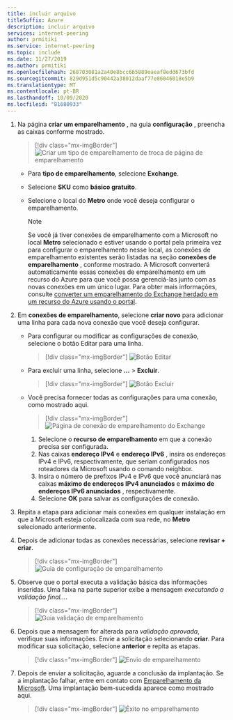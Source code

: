 ```yaml
---
title: incluir arquivo
titleSuffix: Azure
description: incluir arquivo
services: internet-peering
author: prmitiki
ms.service: internet-peering
ms.topic: include
ms.date: 11/27/2019
ms.author: prmitiki
ms.openlocfilehash: 268703081a2a40e8bcc665889eaeaf8edd673bfd
ms.sourcegitcommit: 829d951d5c90442a38012daaf77e86046018e5b9
ms.translationtype: MT
ms.contentlocale: pt-BR
ms.lasthandoff: 10/09/2020
ms.locfileid: "81680933"
---
```

1. Na página **criar um emparelhamento** , na guia **configuração** , preencha as caixas conforme mostrado.

    > [!div class="mx-imgBorder"]
    > ![Criar um tipo de emparelhamento de troca de página de emparelhamento](../media/setup-exchange-conf-tab.png)

    * Para **tipo de emparelhamento**, selecione **Exchange**.
    * Selecione **SKU** como **básico gratuito**.
    * Selecione o local do **Metro** onde você deseja configurar o emparelhamento.

        > [!NOTE]
        > Se você já tiver conexões de emparelhamento com a Microsoft no local **Metro** selecionado e estiver usando o portal pela primeira vez para configurar o emparelhamento nesse local, as conexões de emparelhamento existentes serão listadas na seção **conexões de emparelhamento** , conforme mostrado. A Microsoft converterá automaticamente essas conexões de emparelhamento em um recurso do Azure para que você possa gerenciá-las junto com as novas conexões em um único lugar. Para obter mais informações, consulte [converter um emparelhamento do Exchange herdado em um recurso do Azure usando o portal](../howto-legacy-exchange-portal.md).
        >

1. Em **conexões de emparelhamento**, selecione **criar novo** para adicionar uma linha para cada nova conexão que você deseja configurar.

    * Para configurar ou modificar as configurações de conexão, selecione o botão Editar para uma linha.

        > [!div class="mx-imgBorder"]
        > ![Botão Editar](../media/setup-exchange-conf-tab-edit.png)

    * Para excluir uma linha, selecione **...**  >  **Excluir**.

        > [!div class="mx-imgBorder"]
        > ![Botão Excluir](../media/setup-exchange-conf-tab-delete.png)

    * Você precisa fornecer todas as configurações para uma conexão, como mostrado aqui.

         > [!div class="mx-imgBorder"]
         > ![Página de conexão de emparelhamento do Exchange](../media/setup-exchange-conf-tab-connection.png)

        1. Selecione o **recurso de emparelhamento** em que a conexão precisa ser configurada.
        1. Nas caixas **endereço IPv4** e **endereço IPv6** , insira os endereços IPv4 e IPv6, respectivamente, que seriam configurados nos roteadores da Microsoft usando o comando neighbor.
        1. Insira o número de prefixos IPv4 e IPv6 que você anunciará nas caixas **máximo de endereços IPv4 anunciados** e **máximo de endereços IPv6 anunciados** , respectivamente.
        1. Selecione **OK** para salvar as configurações de conexão.

1. Repita a etapa para adicionar mais conexões em qualquer instalação em que a Microsoft esteja colocalizada com sua rede, no **Metro** selecionado anteriormente.

1. Depois de adicionar todas as conexões necessárias, selecione **revisar + criar**.

    > [!div class="mx-imgBorder"]
    > ![Guia de configuração de emparelhamento](../media/setup-exchange-conf-tab-final.png)

1. Observe que o portal executa a validação básica das informações inseridas. Uma faixa na parte superior exibe a mensagem *executando a validação final...*.

    > [!div class="mx-imgBorder"]
    > ![Guia validação de emparelhamento](../media/setup-direct-review-tab-validation.png)

1. Depois que a mensagem for alterada para *validação aprovada*, verifique suas informações. Envie a solicitação selecionando **criar**. Para modificar sua solicitação, selecione **anterior** e repita as etapas.

    > [!div class="mx-imgBorder"]
    > ![Envio de emparelhamento](../media/setup-exchange-review-tab-submit.png)

1. Depois de enviar a solicitação, aguarde a conclusão da implantação. Se a implantação falhar, entre em contato com [Emparelhamento da Microsoft](mailto:peering@microsoft.com). Uma implantação bem-sucedida aparece como mostrado aqui.

    > [!div class="mx-imgBorder"]
    > ![Êxito no emparelhamento](../media/setup-direct-success.png)
